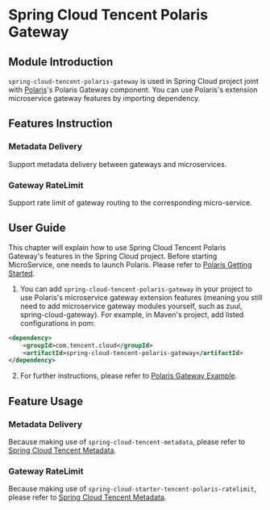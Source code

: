 # Spring Cloud Tencent Polaris Gateway

## Module Introduction

```spring-cloud-tencent-polaris-gateway``` is used in Spring Cloud project joint with 
[Polaris](https://github.com/PolarisMesh/polaris)'s Polaris Gateway component.
You can use Polaris's extension microservice gateway features by importing dependency.

## Features Instruction

### Metadata Delivery

Support metadata delivery between gateways and microservices.

### Gateway RateLimit

Support rate limit of gateway routing to the corresponding micro-service.

## User Guide

This chapter will explain how to use Spring Cloud Tencent Polaris Gateway's features in the Spring Cloud project. 
Before starting MicroService, one needs to launch Polaris. 
Please refer to [Polaris Getting Started](https://github.com/PolarisMesh/polaris#getting-started).

1. You can add ```spring-cloud-tencent-polaris-gateway``` in your project to use Polaris's microservice gateway extension features
(meaning you still need to add microservice gateway modules yourself, such as zuul, spring-cloud-gateway). 
For example, in Maven's project, add listed configurations in pom:

```XML
<dependency>
    <groupId>com.tencent.cloud</groupId>
    <artifactId>spring-cloud-tencent-polaris-gateway</artifactId>
</dependency>
```

2. For further instructions, please refer to  [Polaris Gateway Example](../../../../spring-cloud-tencent-examples/polaris-gateway-example/README.md).

## Feature Usage

### Metadata Delivery

Because making use of ```spring-cloud-tencent-metadata```, please refer to [Spring Cloud Tencent Metadata](spring-cloud-tencent-metadata.md).

### Gateway RateLimit

Because making use of ```spring-cloud-starter-tencent-polaris-ratelimit```, please refer to [Spring Cloud Tencent Metadata](spring-cloud-tencent-polaris-ratelimit.md).


